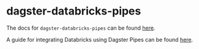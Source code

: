 # dagster-databricks-pipes

The docs for `dagster-databricks-pipes` can be found
[here](https://docs.dagster.io/_apidocs/libraries/dagster-databricks-pipes).

A guide for integrating Databricks using Dagster Pipes can be found
[here](https://docs.dagster.io/guides/dagster-pipes/databricks).
